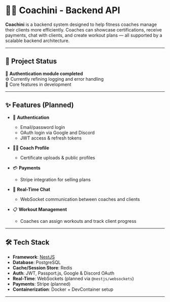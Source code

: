 # 🏋️‍♂️ Coachini - Backend API

**Coachini** is a backend system designed to help fitness coaches manage their clients more efficiently. Coaches can showcase certifications, receive payments, chat with clients, and create workout plans — all supported by a scalable backend architecture.

---

## 🚧 Project Status

🔐 **Authentication module completed**  
⚙️ Currently refining logging and error handling  
🧩 Core features in development

---

## ✨ Features (Planned)

- 🔐 **Authentication**
  - Email/password login
  - OAuth login via Google and Discord
  - JWT access & refresh tokens

- 🧑‍🏫 **Coach Profile**
  - Certificate uploads & public profiles

- 💳 **Payments**
  - Stripe integration for selling plans

- 💬 **Real-Time Chat**
  - WebSocket communication between coaches and clients

- 📋 **Workout Management**
  - Coaches can assign workouts and track client progress

---

## 🛠 Tech Stack

- **Framework**: [NestJS](https://nestjs.com)  
- **Database**: PostgreSQL  
- **Cache/Session Store**: Redis  
- **Auth**: JWT, Passport.js, Google & Discord OAuth  
- **Real-Time**: WebSockets (planned via `@nestjs/websockets`)  
- **Payments**: Stripe (planned)  
- **Containerization**: Docker + DevContainer setup

---
